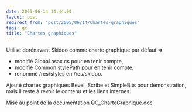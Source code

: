 ```yaml
---
date: 2005-06-14 14:44:00
layout: post
redirect_from: "post/2005/06/14/Chartes-graphiques"
tags: qc
title: "Chartes graphiques"
---
```


Utilise dorénavant Skidoo comme charte graphique par défaut =>

* modifié Global.asax.cs pour en tenir compte,
* modifié Common.stylePath pour en tenir compte,
* renommé /res/styles en /res/skidoo.

Ajouté chartes graphiques Bevel, Scribe et SimpleBits pour démonstration,
mais il reste à revoir le contenu et les liens internes.

Mise au point de la documentation QC_CharteGraphique.doc
